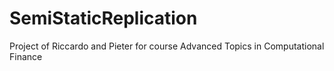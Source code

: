 # SemiStaticReplication
Project of Riccardo and Pieter for course Advanced Topics in Computational Finance
